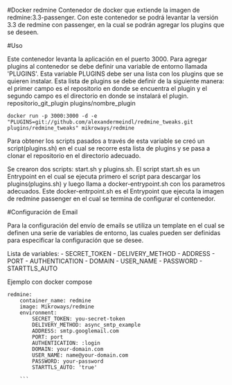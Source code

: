 #Docker redmine
Contenedor de docker que extiende la imagen de redmine:3.3-passenger. Con este contenedor se podrá levantar la versión 3.3 de redmine con passenger, en la cual se podrán agregar los plugins que se deseen.

#Uso

Este contenedor levanta la aplicación en el puerto 3000. Para agregar plugins al contenedor se debe definir una variable de entorno llamada 'PLUGINS'.
Esta variable PLUGINS debe ser una lista con los plugins que se quieren instalar. Esta lista de plugins se debe definir de la siguiente manera: el primer campo es el repositorio en donde se encuentra el plugin y el segundo campo es el directorio en donde se instalará el plugin.
    repositorio_git_plugin plugins/nombre_plugin

```
docker run -p 3000:3000 -d -e "PLUGINS=git://github.com/alexandermeindl/redmine_tweaks.git plugins/redmine_tweaks" mikroways/redmine

```

Para obtener los scripts pasados a través de esta variable se creó un script(plugins.sh) en el cual se recorre esta lista de plugins y se pasa a clonar el repositorio en el directorio adecuado.

Se crearon dos scripts: start.sh y plugins.sh. El script start.sh es un Entrypoint en el cual se ejecuta primero el script para descargar los plugins(plugins.sh) y luego llama a docker-entrypoint.sh con los parametros adecuados. Este docker-entrpoint.sh es el Entrypoint que ejecuta la imagen de redmine passenger en el cual se termina de configurar el contenedor.


#Configuración de Email

Para la configuración del envío de emails se utiliza un template en el cual se definen una serie de variables de entorno, las cuales pueden ser definidas para especificar la configuración que se desee.

Lista de variables: 
        - SECRET_TOKEN
        - DELIVERY_METHOD
        - ADDRESS
        - PORT
        - AUTHENTICATION
        - DOMAIN
        - USER_NAME
        - PASSWORD
        - STARTTLS_AUTO

Ejemplo con docker compose
```
redmine:
    container_name: redmine
    image: Mikroways/redmine
    environment:
        SECRET_TOKEN: you-secret-token 
        DELIVERY_METHOD: async_smtp_example
        ADDRESS: smtp.googlemail.com
        PORT: port
        AUTHENTICATION: :login
        DOMAIN: your-domain.com
        USER_NAME: name@your-domain.com
        PASSWORD: your-password
        STARTTLS_AUTO: 'true'
        
    ```
